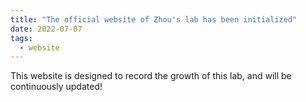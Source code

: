 ```yaml
---
title: "The official website of Zhou's lab has been initialized"
date: 2022-07-07
tags:
  - website
---
```


This website is designed to record the growth of this lab, and will
be continuously updated!
<br/>

